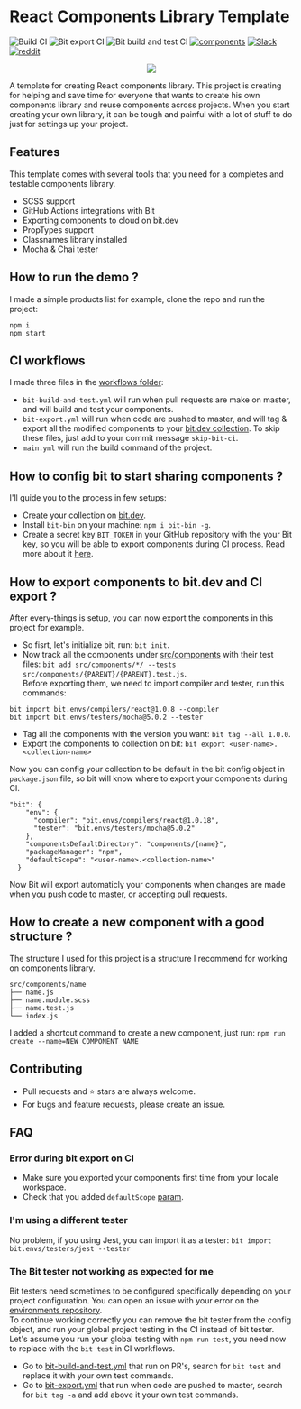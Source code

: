 # React Components Library Template

![Build CI](https://github.com/JoshK2/react-components-library-template/workflows/Build%20CI/badge.svg)
![Bit export CI](https://github.com/JoshK2/react-components-library-template/workflows/Bit%20export%20CI/badge.svg)
![Bit build and test CI](https://github.com/JoshK2/react-components-library-template/workflows/Bit%20build%20and%20test%20CI/badge.svg)
[![components](https://img.shields.io/badge/dynamic/json.svg?color=6e3991&label=components&query=payload.totalComponents&url=https%3A%2F%2Fapi.bit.dev%2Fscope%2Fjoshk%2Freact-components-library-template)](https://bit.dev/joshk/react-components-library-template)
[![Slack](https://badgen.now.sh/badge/chat/on%20Slack/cyan)](https://join.slack.com/t/bit-dev-community/shared_invite/enQtNzM2NzQ3MTQzMTg3LWI2YmFmZjQwMTkxNmFmNTVkYzU2MGI2YjgwMmJlZDdkNWVhOGIzZDFlYjg4MGRmOTM4ODAxNTIxMTMwNWVhMzg)
[![reddit](https://badgen.now.sh/badge/chat/on%20Reddit/orange)](https://www.reddit.com/r/bit_dev/)

<p align="center">
  <a href="https://bit.dev/joshk/react-components-library-template"><img src="https://storage.googleapis.com/static.bit.dev/docs/images/quick_start.png"></a>
</p>
A template for creating React components library.
This project is creating for helping and save time for everyone that wants to create his own components library and reuse components across projects.
When you start creating your own library, it can be tough and painful with a lot of stuff to do just for settings up your project.

## Features

This template comes with several tools that you need for a completes and testable components library.

- SCSS support
- GitHub Actions integrations with Bit
- Exporting components to cloud on bit.dev
- PropTypes support
- Classnames library installed
- Mocha & Chai tester

## How to run the demo ?

I made a simple products list for example, clone the repo and run the project:

```
npm i
npm start
```

## CI workflows

I made three files in the [workflows folder](.github/workflows):

- `bit-build-and-test.yml` will run when pull requests are make on master, and will build and test your components.
- `bit-export.yml` will run when code are pushed to master, and will tag & export all the modified components to your [bit.dev collection](https://bit.dev/joshk/react-components-library-template).
  To skip these files, just add to your commit message `skip-bit-ci`.
- `main.yml` will run the build command of the project.

## How to config bit to start sharing components ?

I'll guide you to the process in few setups:

- Create your collection on [bit.dev](bit.dev).
- Install `bit-bin` on your machine: `npm i bit-bin -g`.
- Create a secret key `BIT_TOKEN` in your GitHub repository with the your Bit key, so you will be able to export components during CI process. Read more about it [here](https://help.github.com/en/actions/configuring-and-managing-workflows/creating-and-storing-encrypted-secrets#using-encrypted-secrets-in-a-workflow).

## How to export components to bit.dev and CI export ?

After every-things is setup, you can now export the components in this project for example.

- So fisrt, let's initialize bit, run: `bit init`.
- Now track all the components under [src/components](src/components) with their test files:
  `bit add src/components/*/ --tests src/components/{PARENT}/{PARENT}.test.js`.  
  Before exporting them, we need to import compiler and tester, run this commands:

```
bit import bit.envs/compilers/react@1.0.8 --compiler
bit import bit.envs/testers/mocha@5.0.2 --tester
```

- Tag all the components with the version you want: `bit tag --all 1.0.0`.
- Export the components to collection on bit: `bit export <user-name>.<collection-name>`

Now you can config your collection to be default in the bit config object in `package.json` file, so bit will know where to export your components during CI.

```
"bit": {
    "env": {
      "compiler": "bit.envs/compilers/react@1.0.18",
      "tester": "bit.envs/testers/mocha@5.0.2"
    },
    "componentsDefaultDirectory": "components/{name}",
    "packageManager": "npm",
    "defaultScope": "<user-name>.<collection-name>"
  }
```

Now Bit will export automaticly your components when changes are made when you push code to master, or accepting pull requests.

## How to create a new component with a good structure ?

The structure I used for this project is a structure I recommend for working on components library.

```
src/components/name
├── name.js
├── name.module.scss
├── name.test.js
└── index.js
```

I added a shortcut command to create a new component, just run:
`npm run create --name=NEW_COMPONENT_NAME`

## Contributing

- Pull requests and ⭐ stars are always welcome.
- For bugs and feature requests, please create an issue.

## FAQ

### Error during bit export on CI

- Make sure you exported your components first time from your locale workspace.
- Check that you added `defaultScope` [param](#how-to-export-components-to-bit.dev-and-ci-export).

### I'm using a different tester

No problem, if you using Jest, you can import it as a tester:
`bit import bit.envs/testers/jest --tester`

### The Bit tester not working as expected for me

Bit testers need sometimes to be configured specifically depending on your project configuration.
You can open an issue with your error on the [environments repository](https://github.com/teambit/envs).  
To continue working correctly you can remove the bit tester from the config object, and run your global project testing in the CI instead of bit tester.
Let's assume you run your global testing with `npm run test`, you need now to replace with the `bit test` in CI workflows.

- Go to [bit-build-and-test.yml](.github/workflows/bit-build-and-test.yml) that run on PR's, search for `bit test` and replace it with your own test commands.
- Go to [bit-export.yml](.github/workflows/bit-export.yml) that run when code are pushed to master, search for `bit tag -a` and add above it your own test commands.
